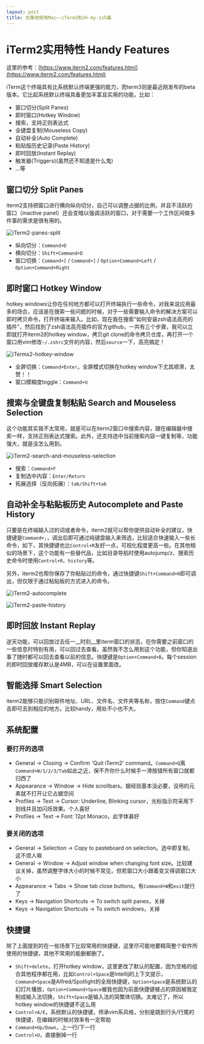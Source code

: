 ```yaml
---
layout: post
title: 优雅地使用Mac——iTerm2和oh-my-zsh篇
---
```


# iTerm2实用特性 Handy Features

这里的参考：[https://www.iterm2.com/features.html](https://www.iterm2.com/features.html)

iTerm这个终端具有比系统默认终端更强的能力，而term3则是最近刚发布的beta版本。它比起系统默认终端具备更加丰富且实用的功能，比如：
* 窗口切分(Split Panes)
* 即时窗口(Hotkey Window)
* 搜索，支持正则表达式
* 全键盘复制(Mouseless Copy)
* 自动补全(Auto Complete)
* 粘贴版历史记录(Paste History)
* 即时回放(Instant Replay)
* 触发器(Triggers)(虽然还不知道是什么鬼)
* ...等


## 窗口切分 Split Panes
iterm2支持把窗口进行横向纵向切分，自己可以调整占据的比例，并且不活跃的窗口（inactive panel）还会变暗以强调活跃的窗口，对于需要一个工作区间做多件事的需求是很有用的。

![iTerm2-panes-split](./figures/iterm2-panes-split.png)

* 纵向切分：`Command+D`
* 横向切分：`Shift+Command+D`
* 窗口切换：`Command+[` / `Command+]` / `Option+Command+Left` / `Option+Command+Right`


## 即时窗口 Hotkey Window
hotkey windows让你在任何地方都可以打开终端执行一些命令，对我来说应用最多的场合，应该是在搜索一些问题的时候，对于一些需要输入命令的解决方案可以即时拷贝命令，打开终端来输入。比如，现在我在搜索“如何安装zsh语法高亮的插件”，然后找到了zsh语法高亮插件的官方github，一共有三个步骤，我可以立即就打开iterm2的hotkey window，拷贝git clone的命令拷贝仓库，再打开一个窗口用vim修改`~/.zshrc`文件的内容，然后`source`一下，高亮搞定！

![iTerms2-hotkey-window](./figures/iterm2-hotkey-window.png)

* 全屏切换：`Command+Enter`。全屏模式切换在hotkey window下尤其顺滑，太赞！！
* 窗口模糊度toggle：`Command+U`


## 搜索与全键盘复制粘贴 Search and Mouseless Selection
这个功能其实我不太常用，就是可以在iterm2窗口中搜索内容，跟在编辑器中搜索一样，支持正则表达式搜索。此外，还支持选中当前搜索内容一键复制等，功能强大，就是没怎么用到。

![iTerm2-search-and-mouseless-selection](./figures/iterm2-search-and-mouseless-selection.png)

* 搜索：`Command+F`
* 复制选中内容：`Enter/Return`
* 拓展选择（反向拓展）：`tab/Shift+tab`


## 自动补全与粘贴板历史 Autocomplete and Paste History
只要是在终端输入过的词或者命令，iterm2就可以帮你提供自动补全的建议，快捷键是`Command+;`，调出后即可通过纯键盘输入来筛选，比较适合快速输入一些长命令，如下，其快捷键也比`Control+R`友好一点，可视化程度更高一些。在其他相似的场景下，这个功能有一些替代品，比如目录导航时使用autojump/z、搜索历史命令时使用`Control+R`、`history`等。

另外，iterm2也帮你保存了你粘贴过的命令，通过快捷键`Shift+Command+H`即可调出，但仅限于通过粘贴板的方式进入的命令。

![iTerm2-autocomplete](./figures/iterm2-autocomplete.png)

![iTerm2-paste-history](./figures/iterm2-paste-history.png)


## 即时回放 Instant Replay
逆天功能，可以回放过去任一__时刻__里iterm窗口的状态，在你需要之前窗口的一些信息时特别有用，可以回过去查看。虽然我不怎么用到这个功能，但你知道出事了随时都可以回去查看以前的信息。快捷键是`Option+Command+B`，每个session的即时回放缓存默认是4MB，可以在设置里面改。


## 智能选择 Smart Selection
iterm2能够只能识别邮件地址、URL、文件名、文件夹等名称，按住`Command`键点击即可去到相应的地方。比较handy，用处不小也不大。


## 系统配置
### 要打开的选项
* General -> Closing -> Confirm 'Quit iTerm2' command。`Command+Q`离`Command+W/1/2/3/Tab`如此之近，保不齐你什么时候手一滑按错所有窗口就都归西了
* Appearance -> Window -> Hide scrollbars。据经验基本没必要，没用的元素就不打开让它占据空间
* Profiles -> Text -> Cursor: Underline, Blinking cursor，光标指示符采用下划线并且加闪烁效果。个人喜好
* Profiles -> Text -> Font: 12pt Monaco，此字体甚好

### 要关闭的选项
* General -> Selection -> Copy to pasteboard on selection。选中即复制，这不烦人嘛
* General -> Window -> Adjust window when changing font size。比较建议关掉，虽然调整字体大小的时候不常见，但若窗口大小跟着变又得调窗口大小
* Appearance -> Tabs -> Show tab close buttons。有`Command+W`和`exit`就行了
* Keys -> Navigation Shortcuts -> To switch split panes，关掉
* Keys -> Navigation Shortcuts -> To switch windows，关掉


## 快捷键
除了上面提到的在一些场景下比较常用的快捷键，这里尽可能地要精简整个软件所使用的快捷键，其他不常用的能删都删了。

* `Shift+delete`，打开hotkey window，这里更改了默认的配置，因为空格的组合其他程序都在用，比如`Control+Space`是Intellij的上下文提示，`Command+Space`是Alfred/Spotlight的全局快捷键，`Option+Space`是系统默认的幻灯片播放，`Option+Command+Space`被我也因为前面快捷键被占的原因被我定制成输入法切换，`Shift+Space`是输入法的简繁体切换。太难记了，所以hotkey window的快捷键不这么用
* `Control+A/E`，系统默认的快捷键，师承vim系风格，分别是跳到行头/行尾的快捷键，在编辑的时候对效率有一定帮助
* `Command+Up/Down`，上一行/下一行
* `Control+U`，直接删掉一行